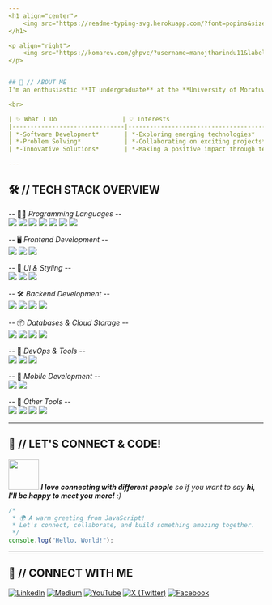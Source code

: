 ```yaml
---
<h1 align="center">
    <img src="https://readme-typing-svg.herokuapp.com/?font=popins&size=50&center=true&vCenter=true&width=800&height=70&duration=4000&lines=Hi+There!+👋;+I'm+Manoj+Thilakarathna!;" />
</h1>

<p align="right">
    <img src="https://komarev.com/ghpvc/?username=manojtharindu11&label=Profile%20Views&color=blue&style=for-the-badge" alt="Profile Views">
</p>


## 🙂 // ABOUT ME
I'm an enthusiastic **IT undergraduate** at the **University of Moratuwa** with a passion for **web development**. My commitment to **continuous learning and growth** fuels my drive to **tackle complex challenges** and **craft innovative solutions**. I'm always eager to **explore new technologies** and **push the boundaries of what's possible**.

<br>

| ✨ What I Do                  | 💡 Interests                                  | 🚀 Current Focus                      | 🌱 Learning & Growth                         |
|-------------------------------|------------------------------------------------|----------------------------------------|----------------------------------------------|
| *-Software Development*       | *-Exploring emerging technologies*             | *-Enhancing my web development skills* | *-Constantly seeking new knowledge*          |
| *-Problem Solving*            | *-Collaborating on exciting projects*          | *-Building innovative projects*        | *-Embracing challenges and opportunities*    |
| *-Innovative Solutions*       | *-Making a positive impact through technology* | *-Engaging with the tech community*    | *-Learning from experienced professionals*   |

---
```


## 🛠 // TECH STACK OVERVIEW

-- 👨‍💻 _Programming Languages_ -- 
<br>
<img src="https://img.shields.io/badge/Java-ED8B00?style=for-the-badge&logo=java&logoColor=white" />
<img src="https://img.shields.io/badge/C-00599C?style=for-the-badge&logo=c&logoColor=white" />
<img src="https://img.shields.io/badge/C%23-239120?style=for-the-badge&logo=c-sharp&logoColor=white" />
<img src="https://img.shields.io/badge/TypeScript-3178C6?style=for-the-badge&logo=typescript&logoColor=white" />
<img src="https://img.shields.io/badge/JavaScript-F7DF1E?style=for-the-badge&logo=javascript&logoColor=black" />
<img src="https://img.shields.io/badge/Python-3776AB?style=for-the-badge&logo=python&logoColor=white" />
<img src="https://img.shields.io/badge/Dart-0175C2?style=for-the-badge&logo=dart&logoColor=white" />
<br>

-- 🖥️ _Frontend Development_ -- 
<br>
<img src="https://img.shields.io/badge/Angular-DD0031?style=for-the-badge&logo=angular&logoColor=white" />
<img src="https://img.shields.io/badge/React-61DAFB?style=for-the-badge&logo=react&logoColor=black" />
<img src="https://img.shields.io/badge/Next.js-000000?style=for-the-badge&logo=nextdotjs&logoColor=white" />
<br>

-- 🎨 _UI & Styling_ -- 
<br>
<img src="https://img.shields.io/badge/CSS3-1572B6?style=for-the-badge&logo=css3&logoColor=white" />
<img src="https://img.shields.io/badge/Bootstrap-7952B3?style=for-the-badge&logo=bootstrap&logoColor=white" />
<img src="https://img.shields.io/badge/TailwindCSS-38B2AC?style=for-the-badge&logo=tailwind-css&logoColor=white" />
<br>

-- 🛠 _Backend Development_ -- 
<br>
<img src="https://img.shields.io/badge/Spring%20Boot-6DB33F?style=for-the-badge&logo=spring-boot&logoColor=white" />
<img src="https://img.shields.io/badge/ASP.NET-5C2D91?style=for-the-badge&logo=dotnet&logoColor=white" />
<img src="https://img.shields.io/badge/Node.js-43853D?style=for-the-badge&logo=node.js&logoColor=white" />
<img src="https://img.shields.io/badge/Express.js-000000?style=for-the-badge&logo=express&logoColor=white" />
<br>

-- 📦 _Databases & Cloud Storage_ --
<br>
<img src="https://img.shields.io/badge/MySQL-4479A1?style=for-the-badge&logo=mysql&logoColor=white" />
<img src="https://img.shields.io/badge/MongoDB-47A248?style=for-the-badge&logo=mongodb&logoColor=white" />
<img src="https://img.shields.io/badge/MSSQL-CC2927?style=for-the-badge&logo=microsoft-sql-server&logoColor=white" />
<img src="https://img.shields.io/badge/Firebase-FFCA28?style=for-the-badge&logo=firebase&logoColor=black" />
<br>

-- 🚀 _DevOps & Tools_ -- 
<br>
<img src="https://img.shields.io/badge/Docker-2496ED?style=for-the-badge&logo=docker&logoColor=white" />
<img src="https://img.shields.io/badge/GitHub%20Actions-2088FF?style=for-the-badge&logo=github-actions&logoColor=white" />
<img src="https://img.shields.io/badge/Git-F05032?style=for-the-badge&logo=git&logoColor=white" />
<br>

-- 📱 _Mobile Development_ -- 
<br>
<img src="https://img.shields.io/badge/Flutter-02569B?style=for-the-badge&logo=flutter&logoColor=white" />
<img src="https://img.shields.io/badge/React%20Native-61DAFB?style=for-the-badge&logo=react&logoColor=black" />
<br>

-- 🔧 _Other Tools_ -- 
<br>
<img src="https://img.shields.io/badge/Postman-FF6C37?style=for-the-badge&logo=postman&logoColor=white" />
<img src="https://img.shields.io/badge/Figma-F24E1E?style=for-the-badge&logo=figma&logoColor=white" />
<img src="https://img.shields.io/badge/Apache%20Kafka-231F20?style=for-the-badge&logo=apache-kafka&logoColor=white" />
<img src="https://img.shields.io/badge/Keycloak-00A4CC?style=for-the-badge&logo=keycloak&logoColor=white" />
<br>

---

## 💬 // LET'S CONNECT & CODE!

<img src="https://media.giphy.com/media/LnQjpWaON8nhr21vNW/giphy.gif" width="60"> <em><b>I love connecting with different people</b> so if you want to say <b>hi, I'll be happy to meet you more!</b> :)</em>

```javascript
/*
 * 🌍 A warm greeting from JavaScript!
 * Let's connect, collaborate, and build something amazing together.
 */
console.log("Hello, World!");
```

---

## 🤝 // CONNECT WITH ME

[![LinkedIn](https://img.shields.io/badge/LinkedIn-0077B5?style=for-the-badge&logo=linkedin&logoColor=white)](https://linkedin.com/in/manojtharindu11)
[![Medium](https://img.shields.io/badge/Medium-000000?style=for-the-badge&logo=medium&logoColor=white)](https://medium.com/@manojtharindu11)
[![YouTube](https://img.shields.io/badge/YouTube-FF0000?style=for-the-badge&logo=youtube&logoColor=white)](https://www.youtube.com/channel/UCANL7ddYzl4nMZioFH8ySPA)
[![X (Twitter)](https://img.shields.io/badge/X-000000?style=for-the-badge&logo=twitter&logoColor=white)](https://x.com/manojtharindu11)
[![Facebook](https://img.shields.io/badge/Facebook-1877F2?style=for-the-badge&logo=facebook&logoColor=white)](https://facebook.com/manojtharindu11)
